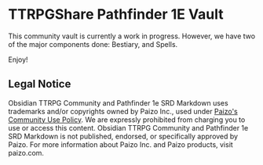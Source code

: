 # TTRPGShare Pathfinder 1E Vault

This community vault is currently a work in progress. However, we have two of the major components done: Bestiary, and Spells. 

Enjoy!

## Legal Notice

Obsidian TTRPG Community and Pathfinder 1e SRD Markdown uses trademarks and/or copyrights owned by Paizo Inc., used under [Paizo's Community Use Policy](www.paizo.com/communityuse). We are expressly prohibited from charging you to use or access this content. Obsidian TTRPG Community and Pathfinder 1e SRD Markdown is not published, endorsed, or specifically approved by Paizo. For more information about Paizo Inc. and Paizo products, visit paizo.com.
